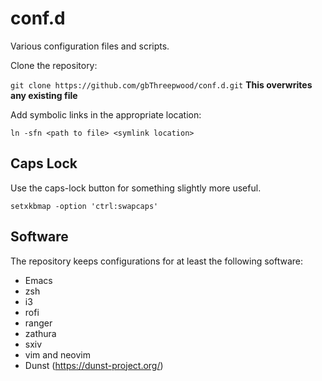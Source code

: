conf.d
======

Various configuration files and scripts.

Clone the repository:

`git clone https://github.com/gbThreepwood/conf.d.git`
**This overwrites any existing file**

Add symbolic links in the appropriate location:

`ln -sfn <path to file> <symlink location>`

Caps Lock
---------

Use the caps-lock button for something slightly more useful.

`setxkbmap -option 'ctrl:swapcaps'`

Software
--------

The repository keeps configurations for at least the following software:

* Emacs
* zsh
* i3
* rofi
* ranger
* zathura
* sxiv
* vim and neovim
* Dunst (https://dunst-project.org/)
